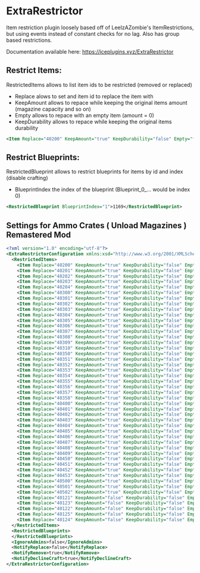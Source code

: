 # ExtraRestrictor
Item restriction plugin loosely based off of LeeIzAZombie's ItemRestrictions, but using events instead of constant checks for no lag. Also has group based restrictions.

Documentation available here: https://iceplugins.xyz/ExtraRestrictor

## Restrict Items:

RestrictedItems allows to list item ids to be restricted (removed or replaced) 

- Replace alows to set and item id to replace the item with
- KeepAmount allows to repace while keeping the original items amount (magazine capacity and so on)
- Empty allows to repace with an empty item (amount = 0)
- KeepDurability allows to repace while keeping the original items durability
```xml
<Item Replace="40200" KeepAmount="true" KeepDurability="false" Empty="false">44</Item>
```

## Restrict Blueprints:

RestrictedBlueprint allows to restrict blueprints for items by id and index (disable crafting)
- BlueprintIndex the index of the blueprint (Blueprint_0_... would be index 0)
```xml
<RestrictedBlueprint BlueprintIndex="1">1169</RestrictedBlueprint>
```


##  Settings for Ammo Crates ( Unload Magazines ) Remastered Mod

```xml
<?xml version="1.0" encoding="utf-8"?>
<ExtraRestrictorConfiguration xmlns:xsd="http://www.w3.org/2001/XMLSchema" xmlns:xsi="http://www.w3.org/2001/XMLSchema-instance">
  <RestrictedItems>
    <Item Replace="40200" KeepAmount="true" KeepDurability="false" Empty="false">44</Item>
    <Item Replace="40201" KeepAmount="true" KeepDurability="false" Empty="false">1192</Item>
    <Item Replace="40202" KeepAmount="true" KeepDurability="false" Empty="false">43</Item>
    <Item Replace="40203" KeepAmount="true" KeepDurability="false" Empty="false">1193</Item>
    <Item Replace="40204" KeepAmount="true" KeepDurability="false" Empty="false">119</Item>
    <Item Replace="40300" KeepAmount="true" KeepDurability="false" Empty="false">108</Item>
    <Item Replace="40301" KeepAmount="true" KeepDurability="false" Empty="false">100</Item>
    <Item Replace="40302" KeepAmount="true" KeepDurability="false" Empty="false">1006</Item>
    <Item Replace="40303" KeepAmount="true" KeepDurability="false" Empty="false">98</Item>
    <Item Replace="40304" KeepAmount="true" KeepDurability="false" Empty="false">1487</Item>
    <Item Replace="40305" KeepAmount="true" KeepDurability="false" Empty="false">111</Item>
    <Item Replace="40306" KeepAmount="true" KeepDurability="false" Empty="false">478</Item>
    <Item Replace="40307" KeepAmount="true" KeepDurability="false" Empty="false">103</Item>
    <Item Replace="40308" KeepAmount="true" KeepDurability="false" Empty="false">485</Item>
    <Item Replace="40309" KeepAmount="true" KeepDurability="false" Empty="false">1029</Item>
    <Item Replace="40310" KeepAmount="true" KeepDurability="false" Empty="false">1040</Item>
    <Item Replace="40350" KeepAmount="true" KeepDurability="false" Empty="false">1022</Item>
    <Item Replace="40351" KeepAmount="true" KeepDurability="false" Empty="false">1483</Item>
    <Item Replace="40352" KeepAmount="true" KeepDurability="false" Empty="false">1395</Item>
    <Item Replace="40353" KeepAmount="true" KeepDurability="false" Empty="false">17</Item>
    <Item Replace="40354" KeepAmount="true" KeepDurability="false" Empty="false">6</Item>
    <Item Replace="40355" KeepAmount="true" KeepDurability="false" Empty="false">1026</Item>
    <Item Replace="40356" KeepAmount="true" KeepDurability="false" Empty="false">1020</Item>
    <Item Replace="40357" KeepAmount="true" KeepDurability="false" Empty="false">1449</Item>
    <Item Replace="40358" KeepAmount="true" KeepDurability="false" Empty="false">1490</Item>
    <Item Replace="40400" KeepAmount="true" KeepDurability="false" Empty="false">1371</Item>
    <Item Replace="40401" KeepAmount="true" KeepDurability="false" Empty="false">1381</Item>
    <Item Replace="40402" KeepAmount="true" KeepDurability="false" Empty="false">1365</Item>
    <Item Replace="40403" KeepAmount="true" KeepDurability="false" Empty="false">1479</Item>
    <Item Replace="40404" KeepAmount="true" KeepDurability="false" Empty="false">127</Item>
    <Item Replace="40405" KeepAmount="true" KeepDurability="false" Empty="false">123</Item>
    <Item Replace="40406" KeepAmount="true" KeepDurability="false" Empty="false">125</Item>
    <Item Replace="40407" KeepAmount="true" KeepDurability="false" Empty="false">130</Item>
    <Item Replace="40408" KeepAmount="true" KeepDurability="false" Empty="false">1361</Item>
    <Item Replace="40409" KeepAmount="true" KeepDurability="false" Empty="false">1042</Item>
    <Item Replace="40450" KeepAmount="true" KeepDurability="false" Empty="false">489</Item>
    <Item Replace="40451" KeepAmount="true" KeepDurability="false" Empty="false">133</Item>
    <Item Replace="40452" KeepAmount="true" KeepDurability="false" Empty="false">298</Item>
    <Item Replace="40453" KeepAmount="true" KeepDurability="false" Empty="false">20</Item>
    <Item Replace="40500" KeepAmount="true" KeepDurability="false" Empty="false">1384</Item>
    <Item Replace="40501" KeepAmount="true" KeepDurability="false" Empty="false">1003</Item>
    <Item Replace="40502" KeepAmount="true" KeepDurability="false" Empty="false">1005</Item>
    <Item Replace="40121" KeepAmount="false" KeepDurability="false" Empty="true">40150</Item>
    <Item Replace="40123" KeepAmount="false" KeepDurability="false" Empty="true">40151</Item>
    <Item Replace="40122" KeepAmount="false" KeepDurability="false" Empty="true">40152</Item>
    <Item Replace="40125" KeepAmount="false" KeepDurability="false" Empty="true">40153</Item>
    <Item Replace="40124" KeepAmount="false" KeepDurability="false" Empty="true">40154</Item>
  </RestrictedItems>
  <RestrictedBlueprints>
  </RestrictedBlueprints>
  <IgnoreAdmins>false</IgnoreAdmins>
  <NotifyReplace>false</NotifyReplace>
  <NotifyRemove>true</NotifyRemove>
  <NotifyDeclineCraft>true</NotifyDeclineCraft>
</ExtraRestrictorConfiguration>
```
